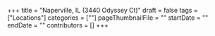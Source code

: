 +++
title = "Naperville, IL (3440 Odyssey Ct)"
draft = false
tags = ["Locations"]
categories = [""]
pageThumbnailFile = ""
startDate = ""
endDate = ""
contributors = []
+++
